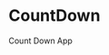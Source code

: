 # CountDown
 Count Down App
     
          
                                                    
                                                             
                                             
                             
                 
      
     
      
 

